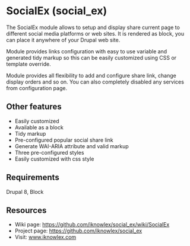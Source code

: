 # SocialEx (social_ex)
The SocialEx module allows to setup and display share current page to different social media platforms or web sites.
It is rendered as block, you can place it anywhere of your Drupal web site.

Module provides links configuration with easy to use variable and generated tidy markup so this can be easily customized using CSS or template override.

Module provides all flexibility to add and configure share link, change display orders and so on. You can also completely disabled any services from configuration page.

## Other features

- Easily customized
- Available as a block
- Tidy markup
- Pre-configured popular social share link
- Generate WAI-ARIA attribute and valid markup
- Three pre-configured styles
- Easily customized with css style
	

## Requirements
Drupal 8, Block


## Resources
- Wiki page: https://github.com/iknowlex/social_ex/wiki/SocialEx
- Project page: https://github.com/iknowlex/social_ex
- Visit: www.iknowlex.com
